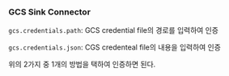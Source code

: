 ### GCS Sink Connector

`gcs.credentials.path`: GCS credential file의 경로를 입력하여 인증

`gcs.credentials.json`: CGS credenteal file의 내용을 입력하여 인증

위의 2가지 중 1개의 방법을 택하여 인증하면 된다.
